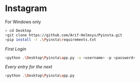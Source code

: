 # Instagram

For Windows only

```bash
> cd Desktop
>git clone https://github.com/Arif-Helmsys/Pyinsta.git
>pip install -r .\Pyinsta\requirements.txt
```
*First Login*
```bash
>python .\Desktop\Pyinsta\app.py -u <username> -p <password>
```
*Every entry for the next*
```bash
>python .\Desktop\Pyinsta\app.py
```

